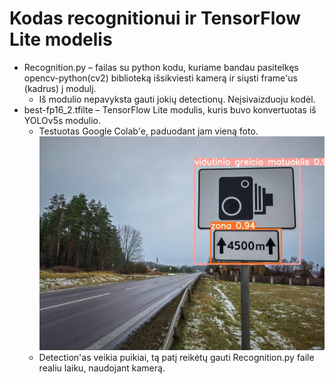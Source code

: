 # Kodas recognitionui ir TensorFlow Lite modelis
- Recognition.py – failas su python kodu, kuriame bandau pasitelkęs opencv-python(cv2) biblioteką išsikviesti kamerą ir siųsti frame'us (kadrus) į modulį.
    - Iš modulio nepavyksta gauti jokių detectionų. Neįsivaizduoju kodėl.
- best-fp16_2.tfilte – TensorFlow Lite modulis, kuris buvo konvertuotas iš YOLOv5s modulio.
    - Testuotas Google Colab'e, paduodant jam vieną foto. 
    ![Vidutinio greicio matuoklio zenklas](vidutinis.jpg)
    - Detection'as veikia puikiai, tą patį reikėtų gauti Recognition.py faile realiu laiku, naudojant kamerą.

